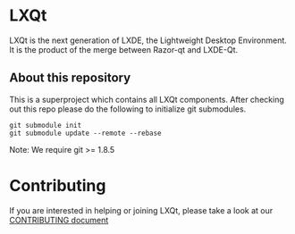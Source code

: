 LXQt
====

LXQt is the next generation of LXDE, the Lightweight Desktop Environment. It is the product of the
merge between Razor-qt and LXDE-Qt.


## About this repository
This is a superproject which contains all LXQt components.
After checking out this repo please do the following to initialize git submodules.

    git submodule init
    git submodule update --remote --rebase

Note: We require git >= 1.8.5

Contributing
============

If you are interested in helping or joining LXQt, please take a look at our
[CONTRIBUTING document](https://github.com/lxde/lxqt/blob/master/CONTRIBUTING.md)
